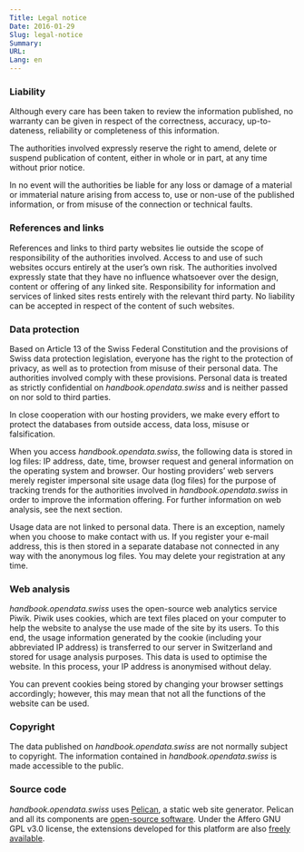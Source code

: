 ```yaml
---
Title: Legal notice
Date: 2016-01-29
Slug: legal-notice
Summary:
URL:
Lang: en
---
```


### Liability

Although every care has been taken to review the information published, no warranty can be given in respect of the correctness, accuracy, up-to-dateness, reliability or completeness of this information.

The authorities involved expressly reserve the right to amend, delete or suspend publication of content, either in whole or in part, at any time without prior notice.

In no event will the authorities be liable for any loss or damage of a material or immaterial nature arising from access to, use or non-use of the published information, or from misuse of the connection or technical faults.

### References and links

References and links to third party websites lie outside the scope of responsibility of the authorities involved. Access to and use of such websites occurs entirely at the user’s own risk. The authorities involved expressly state that they have no influence whatsoever over the design, content or offering of any linked site. Responsibility for information and services of linked sites rests entirely with the relevant third party. No liability can be accepted in respect of the content of such websites.

### Data protection

Based on Article 13 of the Swiss Federal Constitution and the provisions of Swiss data protection legislation, everyone has the right to the protection of privacy, as well as to protection from misuse of their personal data. The authorities involved comply with these provisions. Personal data is treated as strictly confidential on *handbook.opendata.swiss* and is neither passed on nor sold to third parties.

In close cooperation with our hosting providers, we make every effort to protect the databases from outside access, data loss, misuse or falsification.

When you access *handbook.opendata.swiss*, the following data is stored in log files: IP address, date, time, browser request and general information on the operating system and browser. Our hosting providers’ web servers merely register impersonal site usage data (log files) for the purpose of tracking trends for the authorities involved in *handbook.opendata.swiss* in order to improve the information offering. For further information on web analysis, see the next section.

Usage data are not linked to personal data. There is an exception, namely when you choose to make contact with us. If you register your e-mail address, this is then stored in a separate database not connected in any way with the anonymous log files. You may delete your registration at any time.

### Web analysis

*handbook.opendata.swiss* uses the open-source web analytics service Piwik. Piwik uses cookies, which are text files placed on your computer to help the website to analyse the use made of the site by its users. To this end, the usage information generated by the cookie (including your abbreviated IP address) is transferred to our server in Switzerland and stored for usage analysis purposes. This data is used to optimise the website. In this process, your IP address is anonymised without delay.

You can prevent cookies being stored by changing your browser settings accordingly; however, this may mean that not all the functions of the website can be used.

### Copyright

The data published on *handbook.opendata.swiss* are not normally subject to copyright. The information contained in *handbook.opendata.swiss* is made accessible to the public.

### Source code

*handbook.opendata.swiss* uses [Pelican](http://getpelican.com), a static web site generator.
Pelican and all its components are [open-source software](https://github.com/getpelican/pelican).
Under the Affero GNU GPL v3.0 license, the extensions developed for this platform are
also [freely available](https://github.com/opendata-swiss/ogd-handbook-site).
